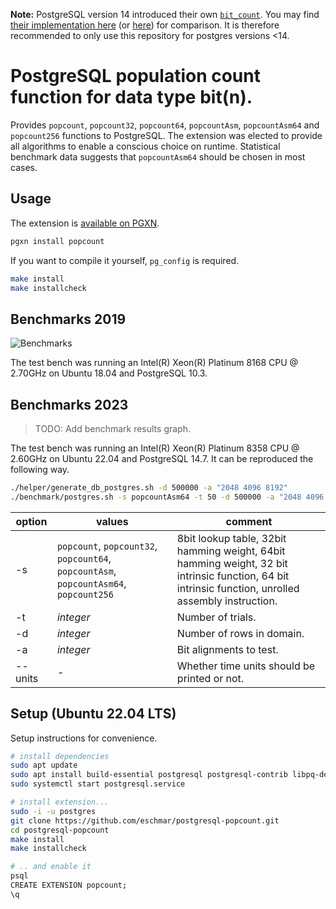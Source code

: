 **Note:** PostgreSQL version 14 introduced their own [`bit_count`](https://www.postgresql.org/docs/14/functions-bitstring.html). You may find [their implementation here](https://github.com/postgres/postgres/blob/master/src/port/pg_bitutils.c) (or [here](https://git.postgresql.org/gitweb/?p=postgresql.git;a=blob;f=src/port/pg_bitutils.c;hb=HEAD)) for comparison. It is therefore recommended to only use this repository for postgres versions <14.

# PostgreSQL population count function for data type bit(n).
Provides `popcount`, `popcount32`, `popcount64`, `popcountAsm`, `popcountAsm64` and `popcount256` functions to PostgreSQL. The extension was elected to provide all algorithms to enable a conscious choice on runtime. Statistical benchmark data suggests that `popcountAsm64` should be chosen in most cases.

## Usage
The extension is [available on PGXN](https://pgxn.org/dist/popcount/).

```sh
pgxn install popcount
```

If you want to compile it yourself, `pg_config` is required.

```sh
make install
make installcheck
```

## Benchmarks 2019
<img src="https://github.com/eschmar/postgresql-popcount/raw/master/img/graph.png" alt="Benchmarks" style="max-width:100%;">

The test bench was running an Intel(R) Xeon(R) Platinum 8168 CPU @ 2.70GHz on Ubuntu 18.04 and PostgreSQL 10.3.

## Benchmarks 2023
> TODO: Add benchmark results graph.

The test bench was running an Intel(R) Xeon(R) Platinum 8358 CPU @ 2.60GHz on Ubuntu 22.04 and PostgreSQL 14.7. It can be reproduced the following way.

```sh
./helper/generate_db_postgres.sh -d 500000 -a "2048 4096 8192"
./benchmark/postgres.sh -s popcountAsm64 -t 50 -d 500000 -a "2048 4096 8192"
```

option | values | comment
--- | --- | ---
-s | `popcount`, `popcount32`, `popcount64`, `popcountAsm`, `popcountAsm64`, `popcount256` | 8bit lookup table, 32bit hamming weight, 64bit hamming weight, 32 bit intrinsic function, 64 bit intrinsic function, unrolled assembly instruction.
-t | *integer* | Number of trials.
-d | *integer* | Number of rows in domain.
-a | *integer* | Bit alignments to test.
--units | - | Whether time units should be printed or not.

## Setup (Ubuntu 22.04 LTS)
Setup instructions for convenience.

```sh
# install dependencies
sudo apt update
sudo apt install build-essential postgresql postgresql-contrib libpq-dev postgresql-server-dev-14 make
sudo systemctl start postgresql.service

# install extension...
sudo -i -u postgres
git clone https://github.com/eschmar/postgresql-popcount.git
cd postgresql-popcount
make install
make installcheck

# .. and enable it
psql
CREATE EXTENSION popcount;
\q
```
